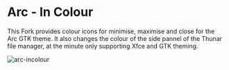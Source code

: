 # Arc - In Colour

This Fork provides colour icons for minimise, maximise and close for the Arc GTK theme. It also changes the colour of the side pannel of the Thunar file manager, at the minute only supporting Xfce and GTK theming. 

![arc-incolour](https://i.imgur.com/GDJpSmO.png)
